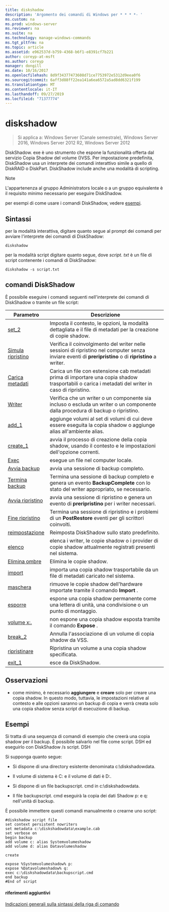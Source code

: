 ```yaml
---
title: diskshadow
description: 'Argomento dei comandi di Windows per * * * *- '
ms.custom: na
ms.prod: windows-server
ms.reviewer: na
ms.suite: na
ms.technology: manage-windows-commands
ms.tgt_pltfrm: na
ms.topic: article
ms.assetid: e962537d-b759-4368-b6f1-e8391cf7b221
author: coreyp-at-msft
ms.author: coreyp
manager: dongill
ms.date: 10/16/2017
ms.openlocfilehash: 8d9f34377473608d71ce7753972e5312d9eea0f6
ms.sourcegitcommit: 6aff3d88ff22ea141a6ea6572a5ad8dd6321f199
ms.translationtype: MT
ms.contentlocale: it-IT
ms.lasthandoff: 09/27/2019
ms.locfileid: "71377774"
---
```

# <a name="diskshadow"></a>diskshadow

>Si applica a: Windows Server (Canale semestrale), Windows Server 2016, Windows Server 2012 R2, Windows Server 2012

DiskShadow. exe è uno strumento che espone la funzionalità offerta dal servizio Copia Shadow del volume \(\)VSS. Per impostazione predefinita, DiskShadow usa un interprete dei comandi interattivo simile a quello di DiskRAID o DiskPart. DiskShadow include anche una modalità di scripting.  
  
> [!NOTE]  
> L'appartenenza al gruppo Administrators locale o a un gruppo equivalente è il requisito minimo necessario per eseguire DiskShadow.  
  
per esempi di come usare i comandi DiskShadow, vedere [esempi](#BKMK_examples).  
  
## <a name="syntax"></a>Sintassi  
per la modalità interattiva, digitare quanto segue al prompt dei comandi per avviare l'interprete dei comandi di DiskShadow:  
  
```  
diskshadow  
```  
  
per la modalità script digitare quanto segue, dove *script. txt* è un file di script contenente i comandi di DiskShadow:  
  
```  
diskshadow -s script.txt  
```  
  
## <a name="diskshadow-commands"></a>comandi DiskShadow  
È possibile eseguire i comandi seguenti nell'interprete dei comandi di DiskShadow o tramite un file script:  
  
|Parametro|Descrizione|  
|-------|--------|  
|[set_2](set_2.md)|Imposta il contesto, le opzioni, la modalità dettagliata e il file di metadati per la creazione di copie shadow.|  
|[Simula ripristino](simulate-restore.md)|Verifica il coinvolgimento del writer nelle sessioni di ripristino nel computer senza inviare eventi di **preripristino** o di **ripristino** a writer.|  
|[Carica metadati](load-metadata.md)|Carica un file con estensione cab metadati prima di importare una copia shadow trasportabili o carica i metadati del writer in caso di ripristino.|  
|[Writer](writer.md)|Verifica che un writer o un componente sia incluso o escluda un writer o un componente dalla procedura di backup o ripristino.|  
|[add_1](add_1.md)|aggiunge volumi al set di volumi di cui deve essere eseguita la copia shadow o aggiunge alias all'ambiente alias.|  
|[create_1](create_1.md)|avvia il processo di creazione della copia shadow, usando il contesto e le impostazioni dell'opzione correnti.|  
|[Exec](exec.md)|esegue un file nel computer locale.|  
|[Avvia backup](begin-backup.md)|avvia una sessione di backup completo.|  
|[Termina backup](end-backup.md)|Termina una sessione di backup completo e genera un evento **BackupComplete** con lo stato del writer appropriato, se necessario.|  
|[Avvia ripristino](begin-restore.md)|avvia una sessione di ripristino e genera un evento di **preripristino** per i writer necessari.|  
|[Fine ripristino](end-restore.md)|Termina una sessione di ripristino e i problemi di un **PostRestore** eventi per gli scrittori coinvolti.|  
|[reimpostazione](reset.md)|Reimposta DiskShadow sullo stato predefinito.|  
|[elenco](list.md)|elenca i writer, le copie shadow o i provider di copie shadow attualmente registrati presenti nel sistema.|  
|[Elimina ombre](delete-shadows.md)|Elimina le copie shadow.|  
|[import](import.md)|importa una copia shadow trasportabile da un file di metadati caricato nel sistema.|  
|[maschera](mask.md)|rimuove le copie shadow dell'hardware importate tramite il comando **Import** .|  
|[esporre](expose.md)|espone una copia shadow permanente come una lettera di unità, una condivisione o un punto di montaggio.|  
|[volume x:.](unexpose.md)|non espone una copia shadow esposta tramite il comando **Expose** .|  
|[break_2](break_2.md)|Annulla l'associazione di un volume di copia shadow da VSS.|  
|[ripristinare](revert.md)|Ripristina un volume a una copia shadow specificata.|  
|[exit_1](exit_1.md)|esce da DiskShadow.|  
  
## <a name="remarks"></a>Osservazioni  
  
-   come minimo, è necessario **aggiungere** e **creare** solo per creare una copia shadow. In questo modo, tuttavia, le impostazioni relative al contesto e alle opzioni saranno un backup di copia e verrà creata solo una copia shadow senza script di esecuzione di backup.  
  
## <a name="BKMK_examples"></a>Esempi  
Si tratta di una sequenza di comandi di esempio che creerà una copia shadow per il backup. È possibile salvarlo nel file come script. DSH ed eseguirlo con DiskShadow \/s script. DSH  
  
Si supponga quanto segue:  
  
-   Si dispone di una directory esistente denominata c:\\diskshadowdata.  
  
-   Il volume di sistema è C: e il volume di dati è D:.  
  
-   Si dispone di un file backupscript. cmd in c:\\diskshadowdata.  
  
-   Il file backupscript. cmd eseguirà la copia dei dati Shadow p: e q: nell'unità di backup.  
  
È possibile immettere questi comandi manualmente o crearne uno script:  
  
```  
#diskshadow script file  
set context persistent nowriters  
set metadata c:\diskshadowdata\example.cab  
set verbose on  
begin backup  
add volume c: alias Systemvolumeshadow  
add volume d: alias Datavolumeshadow  
  
create  
  
expose %Systemvolumeshadow% p:  
expose %Datavolumeshadow% q:  
exec c:\diskshadowdata\backupscript.cmd  
end backup  
#End of script  
```  
  
#### <a name="additional-references"></a>riferimenti aggiuntivi  
[Indicazioni generali sulla sintassi della riga di comando](command-line-syntax-key.md)  
  

